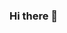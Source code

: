 ### Hi there 👋

<!--
**ChanWoo-Jung/ChanWoo-Jung** is a ✨ _special_ ✨ repository because its `README.md` (this file) appears on your GitHub profile.

Here are some ideas to get you started:

- 🔭 I’m currently studying on Inha Univ
- 🌱 I’m currently learning JAVA and C++; 
 
<a href="https://developer.oracle.com" target="_blank"><img
src="https://img.shields.io/badge/Java-3DDC84?style=flat-square&logo=Java&logo
Color=white"/></a>
